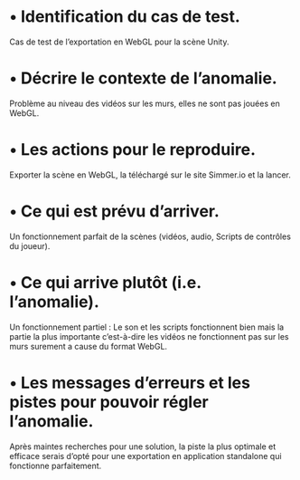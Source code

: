 # • Identification du cas de test.
  Cas de test de l’exportation en WebGL pour la scène Unity.
  
# • Décrire le contexte de l’anomalie.
  Problème au niveau des vidéos sur les murs, elles ne sont pas jouées en WebGL.

# •	Les actions pour le reproduire.
  Exporter la scène en WebGL, la téléchargé sur le site Simmer.io et la lancer.
  
# •	Ce qui est prévu d’arriver.
  Un fonctionnement parfait de la scènes (vidéos, audio, Scripts de contrôles du joueur).
  
# •	Ce qui arrive plutôt (i.e. l’anomalie).
  Un fonctionnement partiel : Le son et les scripts fonctionnent bien mais la partie la plus importante c’est-à-dire les vidéos ne fonctionnent pas sur les murs surement a cause du format WebGL.
  
# •	Les messages d’erreurs et les pistes pour pouvoir régler l’anomalie.
  Après maintes recherches pour une solution, la piste la plus optimale et efficace serais d’opté pour une exportation en application standalone qui fonctionne parfaitement.
